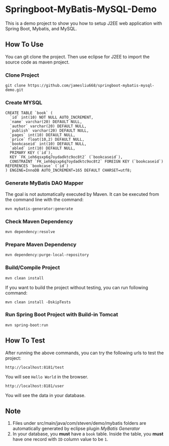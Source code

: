 # Springboot-MyBatis-MySQL-Demo
This is a demo project to show you how to setup J2EE web application with Spring Boot, Mybatis, and MySQL.

## How To Use
You can git clone the project. Then use eclipse for J2EE to import the source code as maven project. 

### Clone Project
```
git clone https://github.com/jamesliu668/springboot-mybatis-mysql-demo.git
```

### Create MYSQL
```
CREATE TABLE `book` (
  `id` int(10) NOT NULL AUTO_INCREMENT,
  `name` varchar(20) DEFAULT NULL,
  `author` varchar(20) DEFAULT NULL,
  `publish` varchar(20) DEFAULT NULL,
  `pages` int(10) DEFAULT NULL,
  `price` float(10,2) DEFAULT NULL,
  `bookcaseid` int(10) DEFAULT NULL,
  `abled` int(10) DEFAULT NULL,
  PRIMARY KEY (`id`),
  KEY `FK_ieh6qsxp6q7oydadktc9oc8t2` (`bookcaseid`),
  CONSTRAINT `FK_ieh6qsxp6q7oydadktc9oc8t2` FOREIGN KEY (`bookcaseid`) REFERENCES `bookcase` (`id`)
) ENGINE=InnoDB AUTO_INCREMENT=165 DEFAULT CHARSET=utf8;

```

### Generate MyBatis DAO Mapper
The goal is not automatically executed by Maven. It can be executed from the command line with the command:
```
mvn mybatis-generator:generate
```

### Check Maven Dependency
```
mvn dependency:resolve
```

### Prepare Maven Dependency
```
mvn dependency:purge-local-repository
```

### Build/Compile Project
```
mvn clean install
```

If you want to build the project without testing, you can run following command:
```
mvn clean install -DskipTests
```

### Run Spring Boot Project with Build-in Tomcat
```
mvn spring-boot:run
```

## How To Test
After running the above commands, you can try the following urls to test the project:
```
http://localhost:8181/test
```
You will see `Hello World` in the browser.

```
http://localhost:8181/user
```
You will see the data in your database.


## Note
1. Files under src/main/java/com/steven/demo/mybatis folders are automatically generated by eclipse plugin _MyBatis Generator_
2. In your database, you **must** have a `book` table. Inside the table, you **must** have one record with `ID` column value to be `1`.